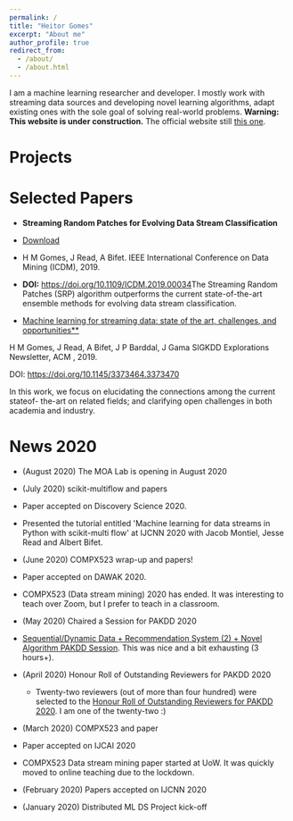 ```yaml
---
permalink: /
title: "Heitor Gomes"
excerpt: "About me"
author_profile: true
redirect_from: 
  - /about/
  - /about.html
---
```



I am a machine learning researcher and developer. I mostly work with streaming data sources and developing novel learning algorithms, adapt existing ones with the sole goal of solving real-world problems. 
**Warning: This website is under construction.** The official website still [this one](https://heitormurilogomes.wixsite.com/heitor-murilo-gomes).

Projects
======



Selected Papers
======

* **Streaming Random Patches for Evolving Data Stream Classification** 
 * [Download](https://www.researchgate.net/publication/338943432_Streaming_Random_Patches_for_Evolving_Data_Stream_Classification)
 * H M Gomes, J Read, A Bifet. IEEE International Conference on Data Mining (ICDM), 2019. 
 * **DOI:** https://doi.org/10.1109/ICDM.2019.00034
​
The Streaming Random Patches (SRP) algorithm outperforms the current state-of-the-art ensemble methods for evolving data stream classification. 

* [Machine learning for streaming data: state of the art, challenges, and opportunities**](https://www.researchgate.net/publication/337581742_Machine_learning_for_streaming_data_state_of_the_art_challenges_and_opportunities)

H M Gomes, J Read, A Bifet, J P Barddal, J Gama
SIGKDD Explorations Newsletter, ACM , 2019.

DOI: https://doi.org/10.1145/3373464.3373470
 
In this work, we focus on elucidating the connections among the current stateof- the-art on related fields; and clarifying open challenges in both academia and industry. 

News 2020
======

* (August 2020) The MOA Lab is opening in August 2020

* (July 2020) scikit-multiflow and papers
 * Paper accepted on Discovery Science 2020. 
 * Presented the tutorial entitled 'Machine learning  for data streams in Python with scikit-multi flow' at IJCNN 2020 with Jacob Montiel, Jesse Read and Albert Bifet. 

* (June 2020) COMPX523 wrap-up and papers!
 * Paper accepted on DAWAK 2020. 
 * COMPX523 (Data stream mining) 2020 has ended. It was interesting to teach over Zoom, but I prefer to teach in a classroom. 

* (May 2020) Chaired a Session for PAKDD 2020
 * [Sequential/Dynamic Data + Recommendation System (2) + Novel Algorithm PAKDD Session](https://www.pakdd2020.org/program.html#s6). This was nice and a bit exhausting (3 hours+). 

* (April 2020) Honour Roll of Outstanding Reviewers for PAKDD 2020
    * Twenty-two reviewers (out of more than four hundred) were selected to the [Honour Roll of Outstanding Reviewers for PAKDD 2020](https://www.pakdd2020.org/programcommittee.html). I am one of the twenty-two :)

* (March 2020) COMPX523 and paper
 * Paper accepted on IJCAI 2020
 * COMPX523 Data stream mining paper started at UoW. It was quickly moved to online teaching due to the lockdown. 

* (February 2020) Papers accepted on IJCNN 2020

* (January 2020) Distributed ML DS Project kick-off
